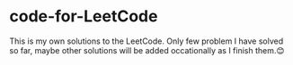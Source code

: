 # code-for-LeetCode
This is my own solutions to the LeetCode.
Only few problem I have solved so far, maybe other solutions will be added occationally as I finish them.😊
